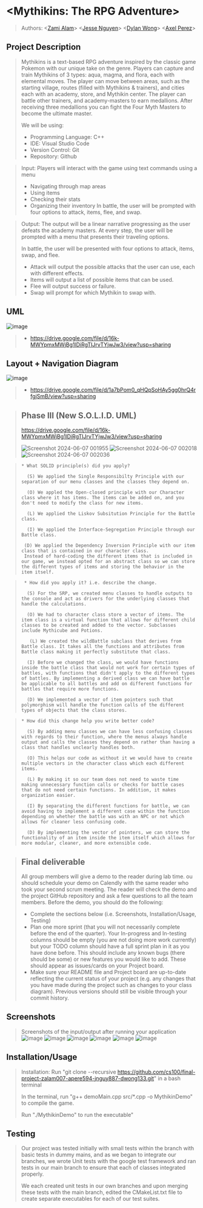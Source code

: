 # \<Mythikins: The RPG Adventure\>
 
 > Authors: \<[Zami Alam](https://github.com/zalam007)\>
 > \<[Jesse Nguyen](https://github.com/madjick1)\>
 > \<[Dylan Wong](https://github.com/dylanwong6605)\>
 > \<[Axel Perez](https://github.com/AxelPere)\>
 >
## Project Description
 > Mythikins is a text-based RPG adventure inspired by the classic game Pokemon with our unique take on the genre. Players can capture and train Mythikins of 3 types: aqua, magma, and flora, each with elemental moves. The player can move between areas, such as the starting 
 village, routes (filled with Mythikins & trainers), and cities each with an academy, store, and Mythikin center. The player can battle other 
 trainers, and academy-masters to earn medallions. After receiving three medallions you can fight the Four Myth Masters to become the ultimate 
 master.
 >
 > 
 >  We will be using: 
 > * Programming Language: C++ 
 > * IDE: Visual Studio Code
 > * Version Control: Git
 > * Repository: Github

 > Input: Players will interact with the game using text commands using a menu
 > * Navigating through map areas 
 > * Using items
 > * Checking their stats
 > * Organizing their inventory
 > In battle, the user will be prompted with four options to attack, items, flee, and swap.

 > Output:  The output will be a linear narrative progressing as the user defeats the academy masters. At every step, the user will be prompted with a menu that presents their traveling options.
>
> In battle, the user will be presented with four options to attack, items, swap, and flee.
 > * Attack will output the possible attacks that the user can use, each with different effects.
 > * Items will output a list of possible items that can be used.
 > * Flee will output success or failure.
 > * Swap will prompt for which Mythikin to swap with.

 ## UML
 ![image](https://github.com/cs100/final-project-zalam007-apere594-jnguy887-dwong133/assets/146038030/200bdec9-e415-45bc-9b85-3dbae2bf84ca)
 > * https://drive.google.com/file/d/16k-MWYpmxMWjBg1lDiRgTIJrvTYjwJw3/view?usp=sharing

 ## Layout + Navigation Diagram
![image](https://github.com/cs100/final-project-zalam007-apere594-jnguy887-dwong133/assets/146377680/3b584628-510a-4e18-966a-ce61cabd387f)
 > * https://drive.google.com/file/d/1a7bPom0_qHQpSoHAy5gg0hrQ4rfgjSmB/view?usp=sharing
 >

 
 > ## Phase III (New S.O.L.I.D. UML)
 >
 > https://drive.google.com/file/d/16k-MWYpmxMWjBg1lDiRgTIJrvTYjwJw3/view?usp=sharing
 >
> ![Screenshot 2024-06-07 001955](https://github.com/cs100/final-project-zalam007-apere594-jnguy887-dwong133/assets/134023272/74e3d6dd-5e62-4fb2-9563-cc4350fda04b)
> ![Screenshot 2024-06-07 002018](https://github.com/cs100/final-project-zalam007-apere594-jnguy887-dwong133/assets/134023272/69bd20cc-895d-4c10-ade4-000f9b789cb8)
> ![Screenshot 2024-06-07 002036](https://github.com/cs100/final-project-zalam007-apere594-jnguy887-dwong133/assets/134023272/8d01f76e-de39-4179-8532-b76cc40836a5)

 >     * What SOLID principle(s) did you apply?
 >
 >       (S) We applied the Single Responsibilty Principle with our separation of our menu classes and the classes they depend on.
 >
 >       (O) We appled the Open-closed principle with our Character class where it has items. The items can be added on, and you don't need to modify the class for new items.
 >
 >       (L) We applied the Liskov Subsitution Principle for the Battle class.
 >
 >       (I) We applied the Interface-Segregation Principle through our Battle class.
 >
 >      (D) We applied the Dependency Inversion Principle with our item class that is contained in our character class.
 >      Instead of hard-coding the different items that is included in our game, we instead opted for an abstract class so we can store the different types of items and storing the behavior in the item itself.

 >      * How did you apply it? i.e. describe the change.
 >
 >       (S) For the SRP, we created menu classes to handle outputs to the console and act as drivers for the underlying classes that handle the calculations.
 >
 >       (O) We had to character class store a vector of items. The item class is a virtual function that allows for different child classes to be created and added to the vector. Subclasses include Mythicube and Potions. 
 > 
 >        (L) We created the wildBattle subclass that derives from Battle class. It takes all the functions and attributes from Battle class making it perfectly substitute that class.
 >
 >       (I) Before we changed the class, we would have functions inside the battle class that would not work for certain types of battles, with functions that didn't apply to the different types of battles. By implementing a derived class we can have battle be applicable to all battles and add on different functions for battles that require more functions.
 >
 >       (D) We implemented a vector of item pointers such that polymorphism will handle the function calls of the different types of objects that the class stores.

 >      
 >     * How did this change help you write better code?
 >
 >       (S) By adding menu classes we can have less confusing classes with regards to their function, where the menus always handle output and calls the classes they depend on rather than having a class that handles unclearly handles both.
 >
 >       (O) This helps our code as without it we would have to create multiple vectors in the character class which each different items. 
 > 
 >       (L) By making it so our team does not need to waste time making unnecessary function calls or checks for battle cases that do not need certain functions. In addition, it makes organization easier.
 >
 >       (I) By separating the different functions for battle, we can avoid having to implement a different case within the function depending on whether the battle was with an NPC or not which allows for cleaner less confusing code.
 > 
 >       (D) By implementing the vector of pointers, we can store the functionality of an item inside the item itself which allows for more modular, cleaner, and more extensible code.


 
 > ## Final deliverable
 > All group members will give a demo to the reader during lab time. ou should schedule your demo on Calendly with the same reader who took your second scrum meeting. The reader will check the demo and the project GitHub repository and ask a few questions to all the team members. 
 > Before the demo, you should do the following:
 > * Complete the sections below (i.e. Screenshots, Installation/Usage, Testing)
 > * Plan one more sprint (that you will not necessarily complete before the end of the quarter). Your In-progress and In-testing columns should be empty (you are not doing more work currently) but your TODO column should have a full sprint plan in it as you have done before. This should include any known bugs (there should be some) or new features you would like to add. These should appear as issues/cards on your Project board.
 > * Make sure your README file and Project board are up-to-date reflecting the current status of your project (e.g. any changes that you have made during the project such as changes to your class diagram). Previous versions should still be visible through your commit history. 
 
 ## Screenshots
 > Screenshots of the input/output after running your application
> ![image](https://github.com/cs100/final-project-zalam007-apere594-jnguy887-dwong133/assets/157668326/8168753f-7844-4f1c-af10-53190ab75285)
> ![image](https://github.com/cs100/final-project-zalam007-apere594-jnguy887-dwong133/assets/157668326/5ebf4038-6358-4531-a153-cbfe57aa6a75)
> ![image](https://github.com/cs100/final-project-zalam007-apere594-jnguy887-dwong133/assets/157668326/6f5804d0-73af-49a2-a5fd-d841c2e8f1b8)
> ![image](https://github.com/cs100/final-project-zalam007-apere594-jnguy887-dwong133/assets/157668326/1159220e-ae83-4ead-84b4-fdbc2b106627)
> ![image](https://github.com/cs100/final-project-zalam007-apere594-jnguy887-dwong133/assets/157668326/41659cd2-f393-4637-b38a-5606f7d38811)
> ![image](https://github.com/cs100/final-project-zalam007-apere594-jnguy887-dwong133/assets/157668326/cdbbf053-1e91-4a4e-bcfd-2a65c17861e5)






 ## Installation/Usage
 > Installation: Run "git clone --recursive https://github.com/cs100/final-project-zalam007-apere594-jnguy887-dwong133.git" in a bash terminal
> 
 > In the terminal, run "g++ demoMain.cpp src/*.cpp -o MythikinDemo" to compile the game.
>
 > Run "./MythikinDemo" to run the executable"
> 
 ## Testing
 > Our project was tested initially with small tests within the branch with basic tests in dummy mains, and as we began to integrate our branches, we wrote Unit tests with the google test framework and ran tests in our main branch to ensure that each of classes integrated properly.
 >
 > We each created unit tests in our own branches and upon merging these tests with the main branch, edited the CMakeList.txt file to create separate executables for each of our test suites.
 
